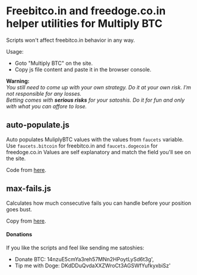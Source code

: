 # Freebitco.in and freedoge.co.in helper utilities for Multiply BTC

Scripts won't affect freebitco.in behavior in any way.  

Usage:
- Goto "Multiply BTC" on the site.
- Copy js file content and paste it in the browser console.


**Warning:**  
_You still need to come up with your own strategy. Do it at your own risk. I'm not responsible for any losses._  
_Betting comes with **serious risks** for your satoshis. Do it for fun and only with what you can affore to lose._


## auto-populate.js
Auto populates MuliplyBTC values with the values from `faucets` variable.  
Use `faucets.bitcoin` for freebitco.in and `faucets.dogecoin` for freedoge.co.in
Values are self explanatory and match the field you'll see on the site.  

Code from [here](https://raw.githubusercontent.com/angel-vladov/freebitcoin-tools/master/auto-populate.js).

## max-fails.js
Calculates how much consecutive fails you can handle before your position goes bust.

Copy from [here](https://raw.githubusercontent.com/angel-vladov/freebitcoin-tools/master/max-fails.js).

#### Donations
If you like the scripts and feel like sending me satoshies:  

* Donate BTC: 14nzuE5cmYa3reh57MNn2HPoytLySd6t3g',
* Tip me with Doge: DKdDDuQvdaXXZWroCt3AGSWfYufkyxbiSz'